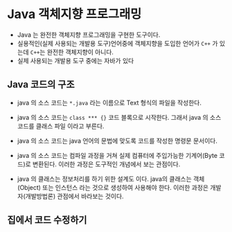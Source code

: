# Java 객체지향 프로그래밍
* Java 는 완전한 객체지향 프로그래밍을 구현한 도구이다.
* 실용적인(실제 사용되는 개발용 도구)언어중에 객체지향을 도입한 언어가 `C++` 가 있는데 `C++`는 완전한 객체지향이 아니다.
* 실제 사용되는 개발용 도구 중에는 자바가 있다

## Java 코드의 구조
* java 의 소스 코드는 `*.java` 라는 이름으로 Text 형식의 파일을 작성한다.
* java 의 소스 코드는 `class *** {}` 코드 블록으로 시작한다. 그래서 java 의 소스 코드를 클래스 파일 이라고 부른다.

* java 의 소스 코드는 java 언어의 문법에 맞도록 코드를 작성한 명령문 문서이다.
* java 의 소스 코드는 컴파일 과정을 거쳐 실제 컴퓨터에 주입가능한 기계어(Byte 코드)로 변환된다. 이러한 과정은 도구적인 개념에서 보는 관점이다.
* java 의 클래스는 정보처리를 하기 위한 설계도 이다. java의 클래스는 객체(Object) 또는 인스턴스 라는 것으로 생성하여 사용해야 한다. 이러한 과정은 개발자(개발방법론) 관점에서 바라보는 것이다.

## 집에서 코드 수정하기